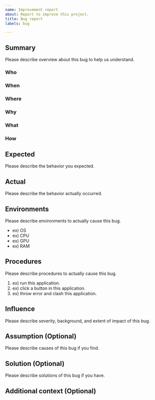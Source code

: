 ```yaml
---
name: Improvement report
about: Report to improve this project.
title: Bug report
labels: bug

---
```


## Summary

Please describe overview about this bug to help us understand.

### Who

### When

### Where

### Why

### What

### How

## Expected

Please describe the behavior you expected.

## Actual

Please describe the behavior actually occurred.

## Environments

Please describe environments to actually cause this bug.

- ex) OS
- ex) CPU
- ex) GPU
- ex) RAM

## Procedures

Please describe procedures to actually cause this bug.

1. ex) run this application.
1. ex) click a button in this application.
1. ex) throw error and clash this application.

## Influence

Please describe severity, background, and extent of impact of this bug.

## Assumption (Optional)

Please describe causes of this bug if you find.

## Solution (Optional)

Please describe solutions of this bug if you have.

## Additional context (Optional)
